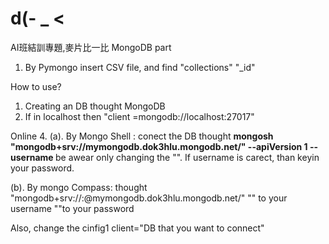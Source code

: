 # d(- _ <
AI班結訓專題,麥片比一比
MongoDB part

1. By Pymongo  insert CSV file, and find "collections" "_id" 



How to use?
1. Creating an DB thought MongoDB
2. If in localhost then "client =mongodb://localhost:27017"

Online
4. (a). By Mongo Shell : conect the DB thought **mongosh "mongodb+srv://mymongodb.dok3hlu.mongodb.net/" --apiVersion 1 --username <username>**
   be awear only changing the "<username>". If username is carect, than keyin your password.

   (b). By mongo Compass: thought "mongodb+srv://<username>:<password>@mymongodb.dok3hlu.mongodb.net/"
   "<username>" to your username "<password>"to your password

Also, change the cinfig1 client="DB that you want to connect"  
